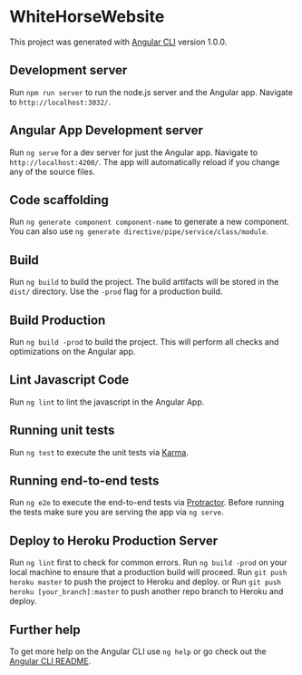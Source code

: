 # WhiteHorseWebsite

This project was generated with [Angular CLI](https://github.com/angular/angular-cli) version 1.0.0.

## Development server

Run `npm run server` to run the node.js server and the Angular app. Navigate to `http://localhost:3032/`.

## Angular App Development server

Run `ng serve` for a dev server for just the Angular app. Navigate to `http://localhost:4200/`. The app will automatically reload if you change any of the source files.

## Code scaffolding

Run `ng generate component component-name` to generate a new component. You can also use `ng generate directive/pipe/service/class/module`.

## Build

Run `ng build` to build the project. The build artifacts will be stored in the `dist/` directory. Use the `-prod` flag for a production build.

## Build Production

Run `ng build -prod` to build the project. This will perform all checks and optimizations on the Angular app.

## Lint Javascript Code

Run `ng lint` to lint the javascript in the Angular App.

## Running unit tests

Run `ng test` to execute the unit tests via [Karma](https://karma-runner.github.io).

## Running end-to-end tests

Run `ng e2e` to execute the end-to-end tests via [Protractor](http://www.protractortest.org/).
Before running the tests make sure you are serving the app via `ng serve`.

## Deploy to Heroku Production Server
Run `ng lint` first to check for common errors.
Run `ng build -prod` on your local machine to ensure that a production build will proceed.
Run `git push heroku master` to push the project to Heroku and deploy.
    or
Run `git push heroku [your_branch]:master` to push another repo branch to Heroku and deploy.

## Further help

To get more help on the Angular CLI use `ng help` or go check out the [Angular CLI README](https://github.com/angular/angular-cli/blob/master/README.md).
